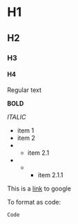 # H1
## H2
### H3
#### H4

Regular text

__BOLD__

_ITALIC_


- item 1
- item 2
- - item 2.1
- - - item 2.1.1

This is a [link](http://www.google.com) to google

To format as code:

```
Code
```
